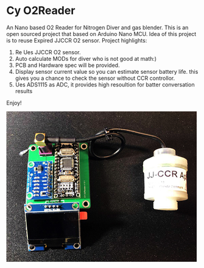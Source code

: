 # Cy O2Reader
An Nano based O2 Reader for Nitrogen Diver and gas blender.
This is an open sourced project that based on Arduino Nano MCU.
Idea of this project is to reuse Expired JJCCR O2 sensor.
Project highlights:
  1. Re Ues JJCCR O2 sensor.
  2. Auto calculate MODs for diver who is not good at math:)
  3. PCB and Hardware spec will be provided.
  4. Display sensor current value so you can estimate sensor battery life. this gives you a chance to check the sensor without CCR controllor. 
  5. Ues ADS1115 as ADC, it provides high resoultion for batter conversation results
  
Enjoy!

![](https://raw.githubusercontent.com/mscy/O2Reader/master/final.jpg)
